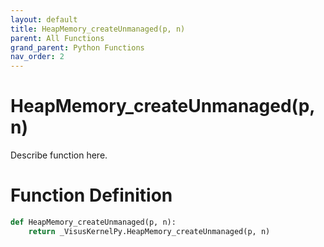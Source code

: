 ```yaml
---
layout: default
title: HeapMemory_createUnmanaged(p, n)
parent: All Functions
grand_parent: Python Functions
nav_order: 2
---
```


# HeapMemory_createUnmanaged(p, n)

Describe function here.

# Function Definition

```python
def HeapMemory_createUnmanaged(p, n):
    return _VisusKernelPy.HeapMemory_createUnmanaged(p, n)
```